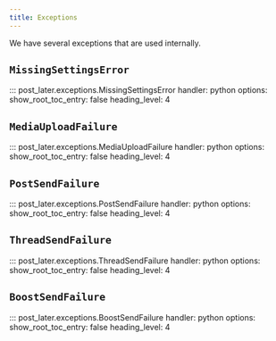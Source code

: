 ```yaml
---
title: Exceptions
---
```


We have several exceptions that are used internally.

## `MissingSettingsError`

::: post_later.exceptions.MissingSettingsError
    handler: python
    options:
      show_root_toc_entry: false
      heading_level: 4
      
## `MediaUploadFailure`

::: post_later.exceptions.MediaUploadFailure
    handler: python
    options:
      show_root_toc_entry: false
      heading_level: 4

## `PostSendFailure`

::: post_later.exceptions.PostSendFailure
    handler: python
    options:
      show_root_toc_entry: false
      heading_level: 4

## `ThreadSendFailure`

::: post_later.exceptions.ThreadSendFailure
    handler: python
    options:
      show_root_toc_entry: false
      heading_level: 4


## `BoostSendFailure`

::: post_later.exceptions.BoostSendFailure
    handler: python
    options:
      show_root_toc_entry: false
      heading_level: 4
